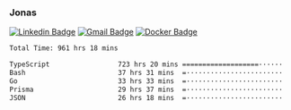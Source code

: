 ### Jonas
[![Linkedin Badge](https://img.shields.io/badge/-Jonas%20Neto-9933F7?style=flat-square&logo=Linkedin&logoColor=white&link=https://www.linkedin.com/in/jonas-nogueira-neto/)](https://www.linkedin.com/in/jonas-nogueira-neto/)
[![Gmail Badge](https://img.shields.io/badge/-nogueiraneto.jonas@gmail.com-9933F7?style=flat-square&logo=Gmail&logoColor=white&link=mailto:nogueiraneto.jonas@gmail.com)](mailto:nogueiraneto.jonas@gmail.com)
[![Docker Badge](https://img.shields.io/badge/-DockerHub-9933F7?style=flat-square&logo=Docker&logoColor=white&link=https://hub.docker.com/u/jonasssneto)](https://hub.docker.com/u/jonasssneto)


<!--START_SECTION:waka-->

```txt
Total Time: 961 hrs 18 mins

TypeScript                 723 hrs 20 mins ===================······   74.56 %
Bash                       37 hrs 31 mins  =························   03.87 %
Go                         33 hrs 33 mins  =························   03.46 %
Prisma                     29 hrs 37 mins  =························   03.05 %
JSON                       26 hrs 18 mins  =························   02.71 %
```

<!--END_SECTION:waka-->
###
